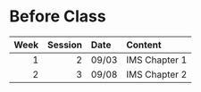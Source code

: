 Before Class
============================


|   Week |   Session | Date   | Content       |
|-------:|----------:|:-------|:--------------|
|      1 |         2 | 09/03  | IMS Chapter 1 |
|      2 |         3 | 09/08  | IMS Chapter 2 |